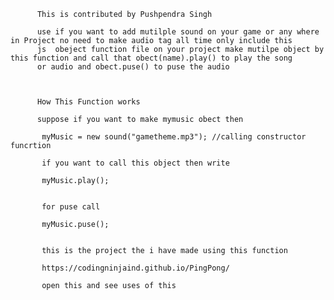           This is contributed by Pushpendra Singh
          
          use if you want to add mutilple sound on your game or any where in Project no need to make audio tag all time only include this
          js  obeject function file on your project make mutilpe object by this function and call that obect(name).play() to play the song
          or audio and obect.puse() to puse the audio
          
          
          
          How This Function works
          
          suppose if you want to make mymusic obect then
          
           myMusic = new sound("gametheme.mp3"); //calling constructor funcrtion
           
           if you want to call this object then write 
           
           myMusic.play();
           
           
           for puse call
           
           myMusic.puse();
           
           
           this is the project the i have made using this function
           
           https://codingninjaind.github.io/PingPong/
           
           open this and see uses of this
           
          
